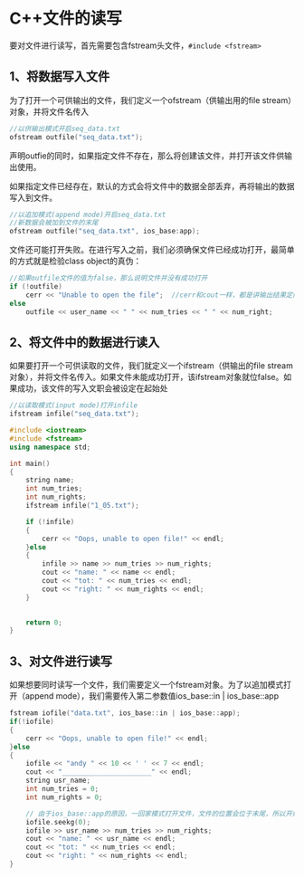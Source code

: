 # C++文件的读写

要对文件进行读写，首先需要包含fstream头文件，`#include <fstream>`

## 1、将数据写入文件

为了打开一个可供输出的文件，我们定义一个ofstream（供输出用的file stream）对象，并将文件名传入

```c++
//以供输出模式开启seq_data.txt
ofstream outfile("seq_data.txt");
```

声明outfie的同时，如果指定文件不存在，那么将创建该文件，并打开该文件供输出使用。

如果指定文件已经存在，默认的方式会将文件中的数据全部丢弃，再将输出的数据写入到文件。

```c++
//以追加模式(append mode)开启seq_data.txt
//新数据会被加到文件的末尾
ofstream outfile("seq_data.txt", ios_base:app);
```

文件还可能打开失败。在进行写入之前，我们必须确保文件已经成功打开，最简单的方式就是检验class object的真伪：

```c++
//如果outfile文件的值为false，那么说明文件并没有成功打开
if (!outfile)
	cerr << "Unable to open the file";	//cerr和cout一样，都是讲输出结果定向到用户的终端，唯一的区别是cerr的输出结果并没有缓冲
else
    outfile << user_name << " " << num_tries << " " << num_right;
```



## 2、将文件中的数据进行读入

如果要打开一个可供读取的文件，我们就定义一个ifstream（供输出的file stream对象），并将文件名传入。如果文件未能成功打开，该ifstream对象就位false。如果成功，该文件的写入文职会被设定在起始处

```c++
//以读取模式(input mode)打开infile
ifstream infile("seq_data.txt");
```

```c++
#include <iostream>
#include <fstream>
using namespace std;

int main()
{
    string name;
    int num_tries;
    int num_rights;
    ifstream infile("1_05.txt");

    if (!infile)
    {
        cerr << "Oops, unable to open file!" << endl;
    }else
    {
        infile >> name >> num_tries >> num_rights;
        cout << "name: " << name << endl;
        cout << "tot: " << num_tries << endl;
        cout << "right: " << num_rights << endl;
    }
    

    return 0;
}
```



## 3、对文件进行读写

如果想要同时读写一个文件，我们需要定义一个fstream对象。为了以追加模式打开（append mode），我们需要传入第二参数值ios_base::in | ios_base::app

```c++
fstream iofile("data.txt", ios_base::in | ios_base::app);
if(!iofile)
{
	cerr << "Oops, unable to open file!" << endl;
}else
{
    iofile << "andy " << 10 << ' ' << 7 << endl;
    cout << "______________________" << endl;
    string usr_name;
    int num_tries = 0;
    int num_rights = 0;

    // 由于ios_base::app的原因，一回家模式打开文件，文件的位置会位于末尾，所以开始读取之前，需要将文件重新定位到起始处
    iofile.seekg(0);
    iofile >> usr_name >> num_tries >> num_rights;
    cout << "name: " << usr_name << endl;
    cout << "tot: " << num_tries << endl;
    cout << "right: " << num_rights << endl;
}
```

